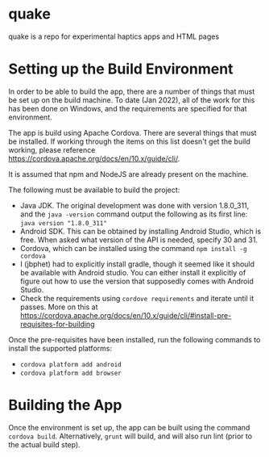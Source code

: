 # quake
quake is a repo for experimental haptics apps and HTML pages

# Setting up the Build Environment

In order to be able to build the app, there are a number of things that must be set up on the build machine.  To date
(Jan 2022), all of the work for this has been done on Windows, and the requirements are specified for that environment.

The app is build using Apache Cordova.  There are several things that must be installed.  If working through the items
on this list doesn't get the build working, please reference https://cordova.apache.org/docs/en/10.x/guide/cli/.

It is assumed that npm and NodeJS are already present on the machine. 

The following must be available to build the project:
- Java JDK.  The original development was done with version 1.8.0_311, and the `java -version` command output the
following as its first line: `java version "1.8.0_311"`
- Android SDK.  This can be obtained by installing Android Studio, which is free.  When asked what version of the API is
needed, specify 30 and 31.
- Cordova, which can be installed using the command `npm install -g cordova`
- I (jbphet) had to explicitly install gradle, though it seemed like it should be available with Android studio.  You
can either install it explicitly of figure out how to use the version that supposedly comes with Android Studio.
- Check the requirements using `cordove requirements` and iterate until it passes.  More on this at 
https://cordova.apache.org/docs/en/10.x/guide/cli/#install-pre-requisites-for-building

Once the pre-requisites have been installed, run the following commands to install the supported platforms:
- `cordova platform add android`
- `cordova platform add browser`

# Building the App

Once the environment is set up, the app can be built using the command `cordova build`.  Alternatively, `grunt` will
build, and will also run lint (prior to the actual build step).